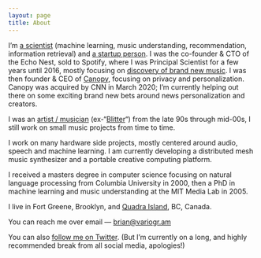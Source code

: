 ```yaml
---
layout: page
title: About
---
```


<p>I&#8217;m <a href="https://scholar.google.com/citations?user=eiTakp4AAAAJ&amp;hl=en">a scientist</a> (machine learning, music understanding, recommendation, information retrieval) and <a href="https://notes.variogr.am/2016/11/16/leaving-spotify-the-echo-nest/">a startup person</a>.  I was the co-founder &amp; CTO of the Echo Nest, sold to Spotify, where I was Principal Scientist for a few years until 2016, mostly focusing on <a href="https://notes.variogr.am/2015/07/31/fresh-finds/">discovery of brand new music</a>. I was then founder &amp; CEO of <a href="https://canopy.cr/">Canopy</a>, focusing on privacy and personalization. Canopy was acquired by CNN in March 2020; I&#8217;m currently helping out there on some exciting brand new bets around news personalization and creators.</p>



<p>I was an <a href="https://notes.variogr.am/2009/11/30/a-singular-christmas-2004/">artist / musician</a> (ex-&#8220;<a href="https://soundcloud.com/bwhitman">Blitter</a>&#8220;) from the late 90s through mid-00s, I still work on small music projects from time to time. </p>



<p>I work on many hardware side projects, mostly centered around audio, speech and machine learning. I am currently developing a distributed mesh music synthesizer and a portable creative computing platform.</p>



<p>I received a masters degree in computer science focusing on natural language processing from Columbia University in 2000, then a PhD in machine learning and music understanding at the MIT Media Lab in 2005. </p>



<p>I live in Fort Greene, Brooklyn, and <a href="https://en.wikipedia.org/wiki/Quadra_Island">Quadra Island</a>, BC, Canada. </p>



<p>You can reach me over email &#8212; <a href="mailto:brian@variogr.am">brian@variogr.am</a></p>



<p>You can also <a href="https://twitter.com/bwhitman">follow me on Twitter</a>. (But I&#8217;m currently on a long, and highly recommended break from all social media, apologies!)</p>